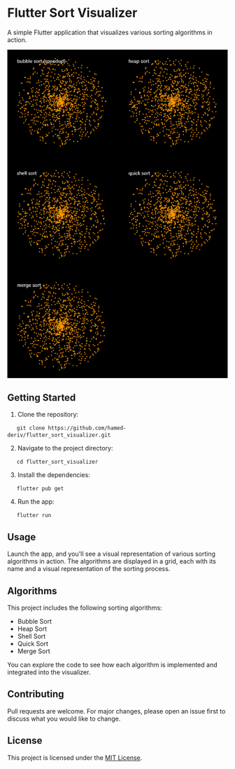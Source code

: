 # Flutter Sort Visualizer

A simple Flutter application that visualizes various sorting algorithms in action.

![Flutter Sort Visualizer](/flutter_sort_visualizer.gif)

## Getting Started

1. Clone the repository:

```dartshell
   git clone https://github.com/hamed-deriv/flutter_sort_visualizer.git
```

2. Navigate to the project directory:

```dartshell
   cd flutter_sort_visualizer
```

3. Install the dependencies:

```dartshell
   flutter pub get
```

4. Run the app:

```dartshell
   flutter run
```

## Usage

Launch the app, and you'll see a visual representation of various sorting algorithms in action. The algorithms are displayed in a grid, each with its name and a visual representation of the sorting process.

## Algorithms

This project includes the following sorting algorithms:

- Bubble Sort
- Heap Sort
- Shell Sort
- Quick Sort
- Merge Sort

You can explore the code to see how each algorithm is implemented and integrated into the visualizer.

## Contributing

Pull requests are welcome. For major changes, please open an issue first to discuss what you would like to change.

## License

This project is licensed under the [MIT License](/LICENSE).
